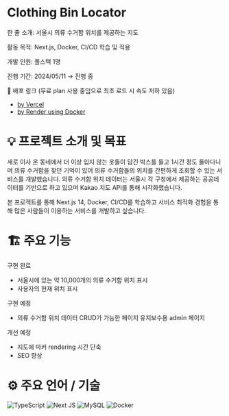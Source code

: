 # Clothing Bin Locator

한 줄 소개: 서울시 의류 수거함 위치를 제공하는 지도

활동 목적: Next.js, Docker, CI/CD 학습 및 적용

개발 인원: 풀스택 1명

진행 기간: 2024/05/11 → 진행 중 

🔗 배포 링크 (무료 plan 사용 중임으로 최초 로드 시 속도 저하 있음)
- [by Vercel](https://clothing-bin-locator.vercel.app)
- [by Render using Docker](https://clothing-bin-locator.onrender.com) 

# 💡 프로젝트 소개 및 목표

새로 이사 온 동네에서 더 이상 입지 않는 옷들이 담긴 박스를 들고 1시간 정도 돌아다니며 의류 수거함을 찾던 기억이 있어 의류 수거함들의 위치를 간편하게 조회할 수 있는 서비스를 개발했습니다. 의류 수거함 위치 데이터는 서울시 각 구청에서 제공하는 공공데이터를 기반으로 하고 있으며 Kakao 지도 API를 통해 시각화했습니다.

본 프로젝트를 통해 Next.js 14, Docker, CI/CD를 학습하고 서비스 최적화 경험을 통해 많은 사람들이 이용하는 서비스를 개발하고 싶습니다.

# 🏗️ 주요 기능

구현 완료
- 서울시에 있는 약 10,000개의 의류 수거함 위치 표시
- 사용자의 현재 위치 표시

구현 예정
- 의류 수거함 위치 데이터 CRUD가 가능한 페이지 유지보수용 admin 페이지

개선 예정
- 지도에 마커 rendering 시간 단축 
- SEO 향상

# ⚙️ 주요 언어 / 기술

![TypeScript](https://img.shields.io/badge/typescript-%23007ACC.svg?style=for-the-badge&logo=typescript&logoColor=white) ![Next JS](https://img.shields.io/badge/Next-black?style=for-the-badge&logo=next.js&logoColor=white) ![MySQL](https://img.shields.io/badge/mysql-4479A1.svg?style=for-the-badge&logo=mysql&logoColor=white) ![Docker](https://img.shields.io/badge/docker-%230db7ed.svg?style=for-the-badge&logo=docker&logoColor=white)





